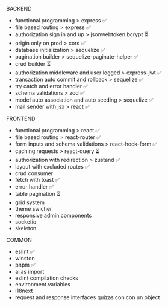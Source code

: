 BACKEND
- functional programming > express ✅
- file based routing > express ✅
- authorization sign in and up > jsonwebtoken bcrypt ⏳
- origin only on prod > cors ✅
- database initialization > sequelize ✅
- pagination builder > sequelize-paginate-helper ✅
- crud builder ⏳
- authorization middleware and user logged > express-jwt ✅
- transaction auto commit and rollback > sequelize ✅
- try catch and error handler ✅
- schema validations > zod ✅
- model auto association and auto seeding > sequelize ✅
- mail sender with jsx > react ✅

FRONTEND
- functional programming > react ✅
- file based routing > react-router ✅
- form inputs and schema validations > react-hook-form ✅
- caching requests > react-query ⏳
- authorization with redirection > zustand ✅
- layout with excluded routes ✅
- crud consumer
- fetch with toast ✅
- error handler ✅
- table pagination ⏳
- grid system
- theme swicher
- responsive admin components
- socketio
- skeleton

COMMON
- eslint ✅
- winston
- pnpm ✅
- alias import
- eslint compilation checks
- environment variables
- i18next
- request and response interfaces quizas con con un object